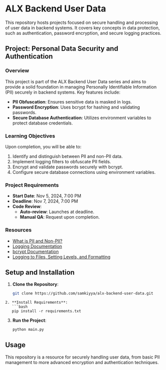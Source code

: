 # ALX Backend User Data

This repository hosts projects focused on secure handling and processing of user data in backend systems. It covers key concepts in data protection, such as authentication, password encryption, and secure logging practices.

## Project: Personal Data Security and Authentication

### Overview
This project is part of the ALX Backend User Data series and aims to provide a solid foundation in managing Personally Identifiable Information (PII) securely in backend systems. Key features include:

- **PII Obfuscation**: Ensures sensitive data is masked in logs.
- **Password Encryption**: Uses bcrypt for hashing and validating passwords.
- **Secure Database Authentication**: Utilizes environment variables to protect database credentials.

### Learning Objectives
Upon completion, you will be able to:
1. Identify and distinguish between PII and non-PII data.
2. Implement logging filters to obfuscate PII fields.
3. Encrypt and validate passwords securely with bcrypt.
4. Configure secure database connections using environment variables.

### Project Requirements
- **Start Date**: Nov 5, 2024, 7:00 PM
- **Deadline**: Nov 7, 2024, 7:00 PM
- **Code Review**:
  - **Auto-review**: Launches at deadline.
  - **Manual QA**: Request upon completion.

### Resources
- [What is PII and Non-PII?](#)
- [Logging Documentation](#)
- [bcrypt Documentation](#)
- [Logging to Files, Setting Levels, and Formatting](#)

## Setup and Installation

1. **Clone the Repository**:
   ```bash
   git clone https://github.com/samkiyya/alx-backend-user-data.git
```
2. **Install Requirements**:
   ```bash
   pip install -r requirements.txt
   ```
3. **Run the Project**:
   ```bash
   python main.py
   ```

## Usage
This repository is a resource for securely handling user data, from basic PII management to more advanced encryption and authentication techniques.
